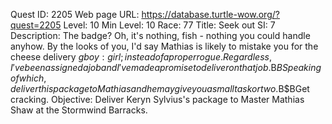 Quest ID: 2205
Web page URL: https://database.turtle-wow.org/?quest=2205
Level: 10
Min Level: 10
Race: 77
Title: Seek out SI: 7
Description: The badge? Oh, it's nothing, fish - nothing you could handle anyhow. By the looks of you, I'd say Mathias is likely to mistake you for the cheese delivery $g boy:girl; instead of a proper rogue. Regardless, I've been assigned a job and I've made a promise to deliver on that job.$B$BSpeaking of which, deliver this package to Mathias and he may give you a small task or two.$B$BGet cracking. 
Objective: Deliver Keryn Sylvius's package to Master Mathias Shaw at the Stormwind Barracks.
